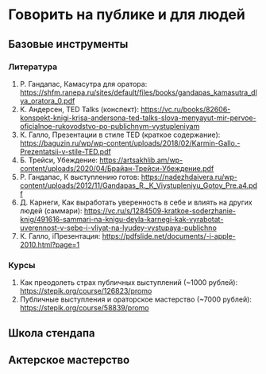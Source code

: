# Говорить на публике и для людей

## Базовые инструменты

### Литература
1. Р. Гандапас, Камасутра для оратора: https://shfm.ranepa.ru/sites/default/files/books/gandapas_kamasutra_dlya_oratora_0.pdf
2. К. Андерсен, TED Talks (конспект): https://vc.ru/books/82606-konspekt-knigi-krisa-andersona-ted-talks-slova-menyayut-mir-pervoe-oficialnoe-rukovodstvo-po-publichnym-vystupleniyam
3. К. Галло, Презентации в стиле TED (краткое содержание): https://baguzin.ru/wp/wp-content/uploads/2018/02/Karmin-Gallo.-Prezentatsii-v-stile-TED.pdf
4. Б. Трейси, Убеждение: https://artsakhlib.am/wp-content/uploads/2020/04/Брайан-Трейси-Убеждение.pdf
5. Р. Гандапас, К выступлению готов: https://nadezhdaivera.ru/wp-content/uploads/2012/11/Gandapas_R._K_Viystupleniyu_Gotov_Pre.a4.pdf
6. Д. Карнеги, Как выработать уверенность в себе и влиять на других людей (саммари): https://vc.ru/s/1284509-kratkoe-soderzhanie-knig/491616-sammari-na-knigu-deyla-karnegi-kak-vyrabotat-uverennost-v-sebe-i-vliyat-na-lyudey-vystupaya-publichno
7. К. Галло, iПрезентация: https://pdfslide.net/documents/-i-apple-2010.html?page=1

### Курсы
1. Как преодолеть страх публичных выступлений (~1000 рублей): https://stepik.org/course/126823/promo
2. Публичные выступления и ораторское мастерство (~7000 рублей): https://stepik.org/course/58839/promo

## Школа стендапа

## Актерское мастерство
